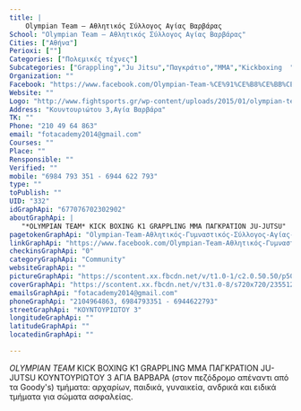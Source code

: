 ```yaml
---
title: |
    Olympian Team – Αθλητικός Σύλλογος Αγίας Βαρβάρας
School: "Olympian Team – Αθλητικός Σύλλογος Αγίας Βαρβάρας"
Cities: ["Αθήνα"]
Perioxi: [""]
Categories: ["Πολεμικές τέχνες"]
Subcategories: ["Grappling","Ju Jitsu","Παγκράτιο","MMA","Kickboxing  "]
Organization: ""
Facebook: "https://www.facebook.com/Olympian-Team-%CE%91%CE%B8%CE%BB%CE%B7%CF%84%CE%B9%CE%BA%CF%8C%CF%82-%CE%93%CF%85%CE%BC%CE%BD%CE%B1%CF%83%CF%84%CE%B9%CE%BA%CF%8C%CF%82-%CE%A3%CF%8D%CE%BB%CE%BB%CE%BF%CE%B3%CE%BF%CF%82-%CE%91%CE%B3%CE%AF%CE%B1%CF%82-%CE%92%CE%B1%CF%81%CE%B2%CE%AC%CF%81%CE%B1%CF%82-677076702302902/"
Website: ""
Logo: "http://www.fightsports.gr/wp-content/uploads/2015/01/olympian-team-logo.jpg"
Address: "Κουντουριώτου 3,Αγία Βαρβάρα"
TK: ""
Phone: "210 49 64 863"
email: "fotacademy2014@gmail.com"
Courses: ""
Place: ""
Rensponsible: ""
Verified: ""
mobile: "6984 793 351 - 6944 622 793"
type: ""
toPublish: ""
UID: "332"
idGraphApi: "677076702302902"
aboutGraphApi: | 
   "*OLYMPIAN TEAM* KICK BOXING K1 GRAPPLING MMA ΠΑΓΚΡΑΤΙΟΝ JU-JUTSU"
pagetokenGraphApi: "Olympian-Team-Αθλητικός-Γυμναστικός-Σύλλογος-Αγίας-Βαρβάρας-677076702302902"
linkGraphApi: "https://www.facebook.com/Olympian-Team-Αθλητικός-Γυμναστικός-Σύλλογος-Αγίας-Βαρβάρας-677076702302902/"
checkinsGraphApi: "0"
categoryGraphApi: "Community"
websiteGraphApi: ""
pictureGraphApi: "https://scontent.xx.fbcdn.net/v/t1.0-1/c2.0.50.50/p50x50/1377478_677080375635868_197483453_n.jpg?oh=0d299e8c4c808654b56665e81d3308ed&amp;oe=5B3D3FB5"
coverGraphApi: "https://scontent.xx.fbcdn.net/v/t31.0-8/s720x720/23551258_1731670850176810_5058544420117918522_o.jpg?oh=2acef35e6f234a3b3497a72eea2a43f2&amp;oe=5B4639C7"
emailsGraphApi: "fotacademy2014@gmail.com"
phoneGraphApi: "2104964863, 6984793351 - 6944622793"
streetGraphApi: "KOYNTOΥΡΙΩΤΟΥ 3"
longitudeGraphApi: ""
latitudeGraphApi: ""
locatedinGraphApi: ""

---
```


*OLYMPIAN TEAM* KICK BOXING Κ1 GRAPPLING MMA ΠΑΓΚΡΑΤΙΟΝ JU-JUTSU ΚΟΥΝΤΟΥΡΙΩΤΟΥ 3 ΑΓΙΑ ΒΑΡΒΑΡΑ (στον πεζόδρομο απέναντι από τα Goody&#39;s) τμήματα: αρχαρίων, παιδικά, γυναικεία, ανδρικά και ειδικά τμήματα για σώματα ασφαλείας.

